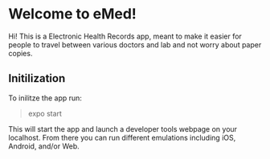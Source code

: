 # Welcome to eMed!

Hi! This is a Electronic Health Records app, meant to make it easier for people to travel between various doctors and lab and not worry about paper copies.

## Initilization

To inilitze the app run:
>expo start

This will start the app and launch a developer tools webpage on your localhost. From there you can run different emulations including iOS, Android, and/or Web.
